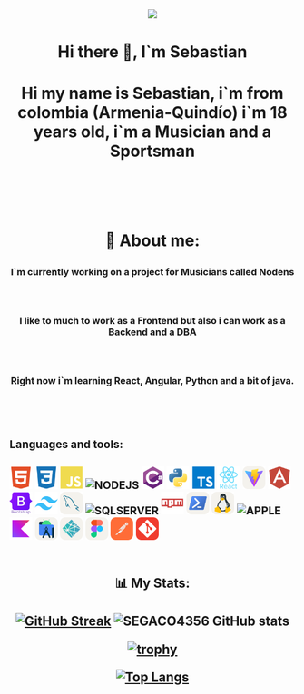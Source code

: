 
<div id="header" align="center" >
<img src="https://media.giphy.com/media/26tn33aiTi1jkl6H6/giphy.gif"  width="400"/>
   <h1> Hi there 👋, I`m Sebastian<h1/>
     <p>Hi my name is Sebastian, i`m from colombia (Armenia-Quindío) i`m 18 years old, i`m a Musician and a Sportsman <p/>
     <br>
    <br>
     <p>💫 About me:<p/>
    <h3>I`m currently working on a project for Musicians called Nodens<h3/>
      <br>
     <h3>I like to much to work as a Frontend but also i can work as a Backend and a DBA <h3/>
       <br>
      <h3>Right now i`m learning React, Angular, Python and a bit of java. <h3/>
<div/>
        <br>
        <br>
<div align="left">
 <h3> Languages and tools:<h3/>
 <div> 
  <img src="https://github.com/devicons/devicon/blob/master/icons/html5/html5-plain.svg"  title="HTML5" alt="HTML" width="40" heigth="40"/>
   <img src="https://github.com/devicons/devicon/blob/master/icons/css3/css3-plain.svg"  title="CSS3" alt="CSS" width="40" heigth="40"/>
   <img src="https://github.com/devicons/devicon/blob/master/icons/javascript/javascript-plain.svg"  title="JAVASCRIPT" alt="JS" width="40" heigth="40"/>
       <img src="https://github.com/SEGACO4356/devicon/blob/master/icons/nodejs/nodejs-original.svg"  title="NODEJS" alt="NODEJS" width="40" heigth="40"/>
    <img src="https://github.com/devicons/devicon/blob/master/icons/csharp/csharp-original.svg"  title="C#" alt="C#" width="40" heigth="40"/>
     <img src="https://github.com/devicons/devicon/blob/master/icons/python/python-original.svg"  title="PYTHON" alt="PY" width="40" heigth="40"/>
       <img src="https://github.com/devicons/devicon/blob/master/icons/typescript/typescript-original.svg"  title="TYPESCRIPT" alt="TS" width="40" heigth="40"/>
   <img src="https://github.com/devicons/devicon/blob/master/icons/react/react-original-wordmark.svg"  title="REACT" alt="REACT" width="40" heigth="40"/>
      <img src="https://github.com/tandpfun/skill-icons/blob/main/icons/Vite-Light.svg"  title="VITE" alt="VITE" width="40" heigth="40"/>
   <img src="https://github.com/devicons/devicon/blob/master/icons/angularjs/angularjs-plain.svg"  title="ANGULARJS" alt="ANGULAR" width="40" heigth="40"/>
   <img src="https://github.com/devicons/devicon/blob/master/icons/bootstrap/bootstrap-original-wordmark.svg"  title="BOOTSTRAP" alt="BOOTSTRAP" width="40" heigth="40"/>
   <img src="https://github.com/devicons/devicon/blob/master/icons/tailwindcss/tailwindcss-plain.svg"  title="TAILWIND" alt="TAILWIND" width="40" heigth="40"/>
      <img src="https://github.com/tandpfun/skill-icons/blob/main/icons/MySQL-Light.svg"  title="MYSQL" alt="MYSQL" width="40" heigth="40"/>
      <img src="https://user-images.githubusercontent.com/4249331/52232852-e2c4f780-28bd-11e9-835d-1e3cf3e43888.png"  title="SQLSERVER" alt="SQLSERVER" width="40" heigth="40"/>
      <img src="https://github.com/devicons/devicon/blob/master/icons/npm/npm-original-wordmark.svg"  title="NPM" alt="NPM" width="40" heigth="40"/>
        <img src="https://github.com/tandpfun/skill-icons/blob/main/icons/Powershell-Light.svg"  title="POWERSHELL" alt="POWERSHELL" width="40" heigth="40"/>
    <img src="https://github.com/tandpfun/skill-icons/blob/main/icons/Linux-Light.svg"  title="LINUX" alt="LINUX" width="40" heigth="40"/>
    <img src="https://github.com/SEGACO4356/devicon/blob/master/icons/apple/apple-original.svg"  title="APPLE" alt="APPLE" width="40" heigth="40"/>
     <img src="https://github.com/devicons/devicon/blob/master/icons/kotlin/kotlin-original.svg"  title="KOTLIN" alt="KOTLIN" width="40" heigth="40"/>
    <img src="https://github.com/tandpfun/skill-icons/blob/main/icons/AndroidStudio-Light.svg"  title="ANDROID STUDIO" alt="ANDROID STUDIO" width="40" heigth="40"/>
     <img src="https://github.com/tandpfun/skill-icons/blob/main/icons/Netlify-Light.svg"  title="NETLIFY" alt="NETLIFY" width="40" heigth="40"/>
        <img src="https://github.com/tandpfun/skill-icons/blob/main/icons/Figma-Light.svg"  title="FIGMA" alt="FIGMA" width="40" heigth="40"/>
     <img src="https://github.com/tandpfun/skill-icons/blob/main/icons/Postman.svg"  title="POSTMAN" alt="POSTMAN" width="40" heigth="40"/>
    <img src="https://github.com/tandpfun/skill-icons/blob/main/icons/Git.svg"  title="GIT" alt="GIT" width="40" heigth="40"/>
    
  <div/>
<div/>
  <br>
 
 <div align="center">
 <h3>📊 My Stats:<h3/>
   
   [![GitHub Streak](http://github-readme-streak-stats.herokuapp.com?user=SEGACO4356&theme=dark&hide_border=true)](https://git.io/streak-stats)
   ![SEGACO4356 GitHub stats](https://github-readme-stats.vercel.app/api?username=SEGACO4356&show_icons=true&theme=radical)
    
   [![trophy](https://github-profile-trophy.vercel.app/?username=SEGACO4356&theme=onedark)](https://github.com/ryo-ma/github-profile-trophy)
    
  [![Top Langs](https://github-readme-stats.vercel.app/api/top-langs/?username=anuraghazra&langs_count=8)](https://github.com/anuraghazra/github-readme-stats)
    
 
   
  <div/>
   
  
<!--
**SEGACO4356/SEGACO4356** is a ✨ _special_ ✨ repository because its `README.md` (this file) appears on your GitHub profile.

Here are some ideas to get you started:

- 🔭 I’m currently working on ...
- 🌱 I’m currently learning ...
- 👯 I’m looking to collaborate on ...
- 🤔 I’m looking for help with ...
- 💬 Ask me about ...
- 📫 How to reach me: ...
- 😄 Pronouns: ...
- ⚡ Fun fact: ...
-->
